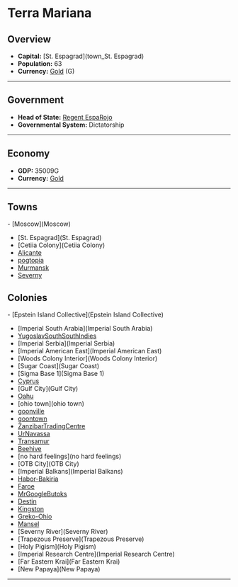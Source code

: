# <!--NAME-->Terra Mariana<!--NAME-->

## Overview

- **Capital:** <!--CAPITAL_LINK-->[St. Espagrad](town_St. Espagrad)<!--CAPITAL_LINK-->
- **Population:** <!--POPULATION-->63<!--POPULATION-->
- **Currency:** <!--CURRENCY_LINK-->[Gold](currency_Gold)<!--CURRENCY_LINK--> (<!--CURRENCY_ABV-->G<!--CURRENCY_ABV-->)

---

## Government

- **Head of State:** <!--LEADER_TITLE_LINK-->[Regent EspaRojo](user_EspaRojo)<!--LEADER_TITLE_LINK-->
- **Governmental System:** <!--GOVERNMENT-->Dictatorship<!--GOVERNMENT-->

---

## Economy

- **GDP:** <!--GDP-->35009G<!--GDP-->
- **Currency:** <!--CURRENCY_LINK-->[Gold](currency_Gold)<!--CURRENCY_LINK-->

---

## Towns

<!--TOWNS-->- [Moscow](Moscow)
- [St. Espagrad](St. Espagrad)
- [Cetiia Colony](Cetiia Colony)
- [Alicante](Alicante)
- [pogtopia](pogtopia)
- [Murmansk](Murmansk)
- [Severny](Severny)<!--TOWNS-->

## Colonies

<!--COLONIES-->- [Epstein Island Collective](Epstein Island Collective)
- [Imperial South Arabia](Imperial South Arabia)
- [YugoslavSouthSouthIndies](YugoslavSouthSouthIndies)
- [Imperial Serbia](Imperial Serbia)
- [Imperial American East](Imperial American East)
- [Woods Colony Interior](Woods Colony Interior)
- [Sugar Coast](Sugar Coast)
- [Sigma Base 1](Sigma Base 1)
- [Cyprus](Cyprus)
- [Gulf City](Gulf City)
- [Oahu](Oahu)
- [ohio town](ohio town)
- [goonville](goonville)
- [goontown](goontown)
- [ZanzibarTradingCentre](ZanzibarTradingCentre)
- [UrNavassa](UrNavassa)
- [Transamur](Transamur)
- [Beehive](Beehive)
- [no hard feelings](no hard feelings)
- [OTB City](OTB City)
- [Imperial Balkans](Imperial Balkans)
- [Habor-Bakiria](Habor-Bakiria)
- [Faroe](Faroe)
- [MrGoogleButoks](MrGoogleButoks)
- [Destin](Destin)
- [Kingston](Kingston)
- [Greko-Ohio](Greko-Ohio)
- [Mansel](Mansel)
- [Severny River](Severny River)
- [Trapezous Preserve](Trapezous Preserve)
- [Holy Pigism](Holy Pigism)
- [Imperial Research Centre](Imperial Research Centre)
- [Far Eastern Krai](Far Eastern Krai)
- [New Papaya](New Papaya)<!--COLONIES-->

---